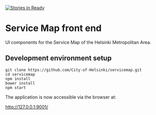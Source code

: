 [![Stories in Ready](https://badge.waffle.io/City-of-Helsinki/servicemap.png?label=ready&title=Ready)](https://waffle.io/City-of-Helsinki/servicemap)
# Service Map front end

UI components for the Service Map of the Helsinki Metropolitan Area.

## Development environment setup

```shell
git clone https://github.com/City-of-Helsinki/servicemap.git
cd servicemap
npm install
bower install
npm start

```

The application is now accessible via the browser at:

http://127.0.0.1:9001/

